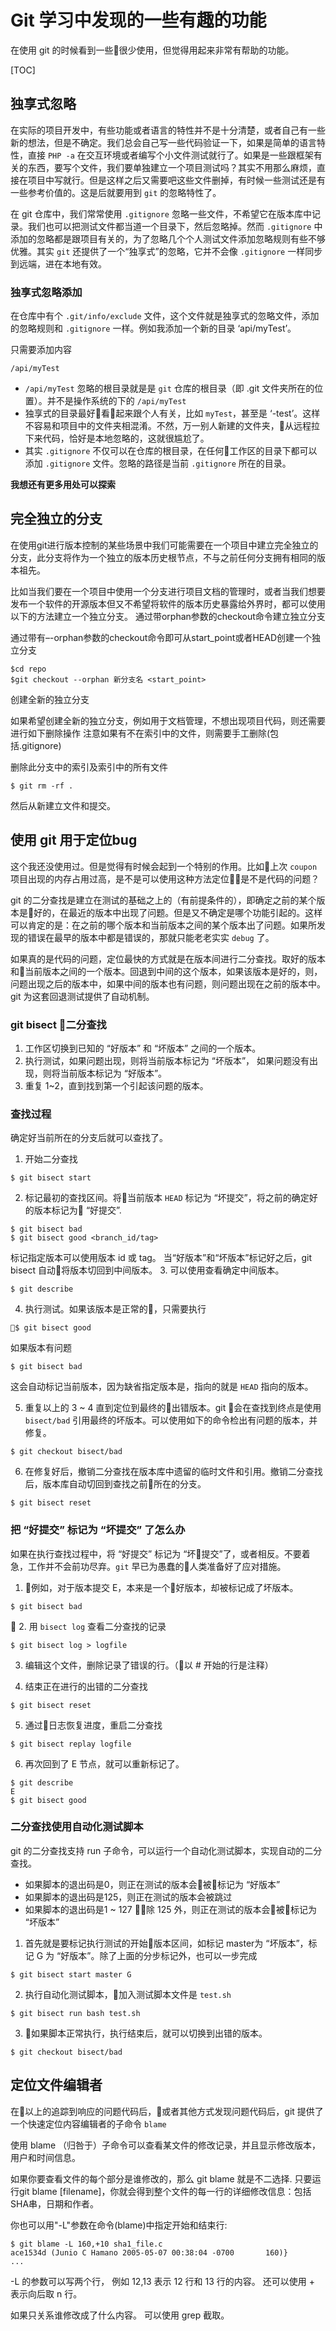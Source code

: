 # Git 学习中发现的一些有趣的功能

在使用 git 的时候看到一些很少使用，但觉得用起来非常有帮助的功能。

[TOC]

## 独享式忽略

在实际的项目开发中，有些功能或者语言的特性并不是十分清楚，或者自己有一些新的想法，但是不确定。我们总会自己写一些代码验证一下，如果是简单的语言特性，直接 `PHP -a` 在交互环境或者编写个小文件测试就行了。如果是一些跟框架有关的东西，要写个文件，我们要单独建立一个项目测试吗？其实不用那么麻烦，直接在项目中写就行。但是这样之后又需要吧这些文件删掉，有时候一些测试还是有一些参考价值的。这是后就要用到 `git` 的忽略特性了。

在 git 仓库中，我们常常使用 `.gitignore` 忽略一些文件，不希望它在版本库中记录。我们也可以把测试文件都当道一个目录下，然后忽略掉。然而 `.gitignore` 中添加的忽略都是跟项目有关的，为了忽略几个个人测试文件添加忽略规则有些不够优雅。其实 `git` 还提供了一个“独享式”的忽略，它并不会像 `.gitignore` 一样同步到远端，进在本地有效。

### 独享式忽略添加

在仓库中有个 `.git/info/exclude` 文件，这个文件就是独享式的忽略文件，添加的忽略规则和 `.gitignore` 一样。例如我添加一个新的目录 ‘api/myTest’。

只需要添加内容

```
/api/myTest
```


- `/api/myTest` 忽略的根目录就是是 `git` 仓库的根目录（即 .git 文件夹所在的位置）。并不是操作系统的下的 `/api/myTest`
- 独享式的目录最好看起来跟个人有关，比如 `myTest`，甚至是 ‘<your-name>-test’。这样不容易和项目中的文件夹相混淆。不然，万一别人新建的文件夹，从远程拉下来代码，恰好是本地忽略的，这就很尴尬了。
- 其实 `.gitignore` 不仅可以在仓库的根目录，在任何工作区的目录下都可以添加 `.gitignore` 文件。忽略的路径是当前 `.gitignore` 所在的目录。

**我想还有更多用处可以探索**

## 完全独立的分支

在使用git进行版本控制的某些场景中我们可能需要在一个项目中建立完全独立的分支，此分支将作为一个独立的版本历史根节点，不与之前任何分支拥有相同的版本祖先。

比如当我们要在一个项目中使用一个分支进行项目文档的管理时，或者当我们想要发布一个软件的开源版本但又不希望将软件的版本历史暴露给外界时，都可以使用以下的方法建立一个独立分支。
通过带orphan参数的checkout命令建立独立分支

通过带有–-orphan参数的checkout命令即可从start_point或者HEAD创建一个独立分支
```
$cd repo
$git checkout --orphan 新分支名 <start_point>
```

创建全新的独立分支

如果希望创建全新的独立分支，例如用于文档管理，不想出现项目代码，则还需要进行如下删除操作
注意如果有不在索引中的文件，则需要手工删除(包括.gitignore)

删除此分支中的索引及索引中的所有文件
```
$ git rm -rf .
```

然后从新建立文件和提交。

## 使用 git 用于定位bug

这个我还没使用过。但是觉得有时候会起到一个特别的作用。比如上次 `coupon` 项目出现的内存占用过高，是不是可以使用这种方法定位是不是代码的问题？

git 的二分查找是建立在测试的基础之上的（有前提条件的），即确定之前的某个版本是好的，在最近的版本中出现了问题。但是又不确定是哪个功能引起的。这样可以肯定的是：在之前的哪个版本和当前版本之间的某个版本出了问题。如果所发现的错误在最早的版本中都是错误的，那就只能老老实实 `debug` 了。

如果真的是代码的问题，定位最快的方式就是在版本间进行二分查找。取好的版本和当前版本之间的一个版本。回退到中间的这个版本，如果该版本是好的，则，问题出现之后的版本中，如果中间的版本也有问题，则问题出现在之前的版本中。git 为这套回退测试提供了自动机制。


### git bisect 二分查找

1. 工作区切换到已知的 “好版本” 和 “坏版本” 之间的一个版本。
2. 执行测试，如果问题出现，则将当前版本标记为 “坏版本”， 如果问题没有出现，则将当前版本标记为 “好版本”。
3. 重复 1~2，直到找到第一个引起该问题的版本。


### 查找过程

确定好当前所在的分支后就可以查找了。

1. 开始二分查找
```
$ git bisect start
```

2. 标记最初的查找区间。将当前版本 `HEAD` 标记为 “坏提交”，将之前的确定好的版本标记为 “好提交”.
```
$ git bisect bad
$ git bisect good <branch_id/tag>
```
标记指定版本可以使用版本 id 或 tag。
当“好版本”和“坏版本”标记好之后，git bisect 自动将版本切回到中间版本。
3. 可以使用查看确定中间版本。
```
$ git describe
```

4. 执行测试。如果该版本是正常的，只需要执行
```
$ git bisect good
```
如果版本有问题
```
$ git bisect bad
```
这会自动标记当前版本，因为缺省指定版本是，指向的就是 `HEAD` 指向的版本。

5. 重复以上的 3 ~ 4 直到定位到最终的出错版本。git 会在查找到终点是使用 `bisect/bad` 引用最终的坏版本。可以使用如下的命令检出有问题的版本，并修复。

```
$ git checkout bisect/bad
```

6. 在修复好后，撤销二分查找在版本库中遗留的临时文件和引用。撤销二分查找后，版本库自动切回到查找之前所在的分支。

```
$ git bisect reset
```

### 把 “好提交” 标记为 “坏提交” 了怎么办

如果在执行查找过程中，将 “好提交” 标记为 “坏提交”了，或者相反。不要着急，工作并不会前功尽弃。`git` 早已为愚蠢的人类准备好了应对措施。

1. 例如，对于版本提交 E，本来是一个好版本，却被标记成了坏版本。
```
$ git bisect bad
```
 
2. 用 `bisect log` 查看二分查找的记录
```
$ git bisect log > logfile
```

3. 编辑这个文件，删除记录了错误的行。（以 # 开始的行是注释）

4. 结束正在进行的出错的二分查找
```
$ git bisect reset
```

5. 通过日志恢复进度，重启二分查找

```
$ git bisect replay logfile
```

6. 再次回到了 E 节点，就可以重新标记了。

```
$ git describe
E
$ git bisect good
```

### 二分查找使用自动化测试脚本

git 的二分查找支持 run 子命令，可以运行一个自动化测试脚本，实现自动的二分查找。

- 如果脚本的退出码是0，则正在测试的版本会被标记为 “好版本”
- 如果脚本的退出码是125，则正在测试的版本会被跳过
- 如果脚本的退出码是1 ~ 127 除 125 外，则正在测试的版本会被标记为 “坏版本”

1. 首先就是要标记执行测试的开始版本区间，如标记 master为 “坏版本”，标记 G 为 “好版本”。除了上面的分步标记外，也可以一步完成
```
$ git bisect start master G
```

2. 执行自动化测试脚本，加入测试脚本文件是 `test.sh`

```
$ git bisect run bash test.sh
```

3. 如果脚本正常执行，执行结束后，就可以切换到出错的版本。

```
$ git checkout bisect/bad
```


## 定位文件编辑者

在以上的追踪到响应的问题代码后，或者其他方式发现问题代码后，git 提供了一个快速定位内容编辑者的子命令 `blame`


使用 blame （归咎于）子命令可以查看某文件的修改记录，并且显示修改版本，用户和时间信息。

如果你要查看文件的每个部分是谁修改的，那么 git blame 就是不二选择. 只要运行git blame [filename]，你就会得到整个文件的每一行的详细修改信息：包括SHA串，日期和作者。

你也可以用"-L"参数在命令(blame)中指定开始和结束行:

```
$ git blame -L 160,+10 sha1_file.c
ace1534d (Junio C Hamano 2005-05-07 00:38:04 -0700       160)}
...
```

-L 的参数可以写两个行， 例如 12,13 表示 12 行和 13 行的内容。
还可以使用 + 表示向后取 n 行。

如果只关系谁修改成了什么内容。 可以使用 grep 截取。
